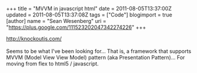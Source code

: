 +++
title = "MVVM in javascript html"
date = 2011-08-05T13:37:00Z
updated = 2011-08-05T13:37:08Z
tags = ["Code"]
blogimport = true 
[author]
	name = "Sean Wesenberg"
	uri = "https://plus.google.com/111523202047342274226"
+++

http://knockoutjs.com/<br /><br />Seems to be what I've been looking for... That is, a framework that supports MVVM (Model View View Model) pattern (aka Presentation Pattern)... For moving from flex to html5 / javascript.
